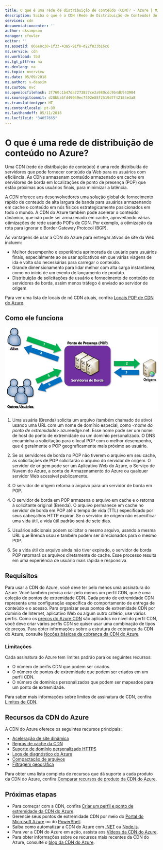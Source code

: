 ```yaml
---
title: O que é uma rede de distribuição de conteúdo (CDN)? - Azure | Microsoft Docs
description: Saiba o que é a CDN (Rede de Distribuição de Conteúdo) do Azure e como usá-la para fornecer conteúdo de alta largura de banda.
services: cdn
documentationcenter: ''
author: dksimpson
manager: cfowler
editor: ''
ms.assetid: 866e0c30-1f33-43a5-91f0-d22f033b16c6
ms.service: cdn
ms.workload: tbd
ms.tgt_pltfrm: na
ms.devlang: na
ms.topic: overview
ms.date: 05/09/2018
ms.author: v-deasim
ms.custom: mvc
ms.openlocfilehash: 2f760c1b47da7273827ce2a980cdc9b4db943904
ms.sourcegitcommit: d28bba5fd49049ec7492e88f2519d7f42184e3a8
ms.translationtype: HT
ms.contentlocale: pt-BR
ms.lasthandoff: 05/11/2018
ms.locfileid: "34057665"
---
```

# <a name="what-is-a-content-delivery-network-on-azure"></a>O que é uma rede de distribuição de conteúdo no Azure?
Uma CDN (rede de distribuição de conteúdo) é uma rede distribuída de servidores que pode fornecer conteúdo da Web para os usuários com eficiência. As CDNs armazenam conteúdo armazenado em cache em servidores de borda em localizações de ponto de presença (POP) que estão próximas aos usuários finais, para minimizar a latência. 

A CDN oferece aos desenvolvedores uma solução global de fornecimento rápido de conteúdo de alta largura de banda para usuários armazenando em cache o conteúdo em nós físicos estrategicamente posicionados em todo o mundo. A CDN do Azure também pode acelerar o conteúdo dinâmico, que não pode ser armazenado em cache, aproveitando várias otimizações de rede usando POPs de CDN. Por exemplo, a otimização da rota para ignorar o Border Gateway Protocol (BGP).

As vantagens de usar a CDN do Azure para entregar ativos de site da Web incluem:

* Melhor desempenho e experiência aprimorada de usuário para usuários finais, especialmente ao se usar aplicativos em que várias viagens de ida e volta são necessárias para carregar o conteúdo.
* Grande dimensionamento para lidar melhor com alta carga instantânea, como no início de um evento de lançamento de produto.
* Distribuição de solicitações de usuário e fornecimento de conteúdo de servidores de borda, assim menos tráfego é enviado ao servidor de origem.

Para ver uma lista de locais de nó CDN atuais, confira [Locais POP de CDN do Azure](cdn-pop-locations.md).

## <a name="how-it-works"></a>Como ele funciona
![Visão geral da CDN](./media/cdn-overview/cdn-overview.png)

1. Uma usuária (Brenda) solicita um arquivo (também chamado de ativo) usando uma URL com um nome de domínio especial, como _&lt;nome do ponto de extremidade&gt;_.azureedge.net. Esse nome pode ser um nome de host do ponto de extremidade ou um domínio personalizado. O DNS encaminha a solicitação para o local POP com o melhor desempenho, que é geralmente o POP geograficamente mais próximo ao usuário.
    
2. Se os servidores de borda no POP não tiverem o arquivo em seu cache, as solicitações de POP solicitarão o arquivo do servidor de origem. O servidor de origem pode ser um Aplicativo Web do Azure, o Serviço de Nuvem do Azure, a conta de Armazenamento do Azure ou qualquer servidor Web acessível publicamente.
   
3. O servidor de origem retorna o arquivo para um servidor de borda em POP.
    
4. O servidor de borda em POP armazena o arquivo em cache e o retorna à solicitante original (Brenda). O arquivo permanece em cache no servidor de borda em POP até o tempo de vida (TTL) especificado por seus cabeçalhos HTTP expirar. Se o servidor de origem não especificar uma vida útil, a vida útil padrão será de sete dias.
    
5. Usuários adicionais podem solicitar o mesmo arquivo, usando a mesma URL que Brenda usou e também podem ser direcionados para o mesmo POP.
    
6. Se a vida útil do arquivo ainda não tiver expirado, o servidor de borda POP retornará os arquivos diretamente do cache. Esse processo resulta em uma experiência de usuário mais rápida e responsiva.

## <a name="requirements"></a>Requisitos
Para usar a CDN do Azure, você deve ter pelo menos uma assinatura do Azure. Você também precisa criar pelo menos um perfil CDN, que é uma coleção de pontos de extremidade CDN. Cada ponto de extremidade CDN representa uma configuração específica do comportamento de entrega de conteúdo e o acesso. Para organizar seus pontos de extremidade CDN por domínio de Internet, aplicativo Web ou algum outro critério, use vários perfis. Como os [preços do Azure CDN](https://azure.microsoft.com/pricing/details/cdn/) são aplicados no nível do perfil CDN, você deve criar vários perfis CDN se quiser usar uma combinação de tipos de preços. Para obter informações sobre a estrutura de cobrança da CDN do Azure, consulte [Noções básicas da cobrança da CDN do Azure](cdn-billing.md).

### <a name="limitations"></a>Limitações
Cada assinatura do Azure tem limites padrão para os seguintes recursos:
 - O número de perfis CDN que podem ser criados.
 - O número de pontos de extremidade que podem ser criados em um perfil CDN. 
 - O número de domínios personalizados que podem ser mapeados para um ponto de extremidade.

Para saber mais informações sobre limites de assinatura de CDN, confira [Limites de CDN](https://docs.microsoft.com/azure/azure-subscription-service-limits#cdn-limits).
    
## <a name="azure-cdn-features"></a>Recursos da CDN do Azure
A CDN do Azure oferece os seguintes recursos principais:

- [Aceleração de site dinâmica](cdn-dynamic-site-acceleration.md)
- [Regras de cache da CDN](cdn-caching-rules.md)
- [Suporte de domínio personalizado HTTPS](cdn-custom-ssl.md)
- [Logs de diagnóstico do Azure](cdn-azure-diagnostic-logs.md)
- [Compactação de arquivos](cdn-improve-performance.md)
- [Filtragem geográfica](cdn-restrict-access-by-country.md)

Para obter uma lista completa de recursos que dá suporte a cada produto da CDN do Azure, confira [Comparar recursos de produto da CDN do Azure](cdn-features.md).

## <a name="next-steps"></a>Próximas etapas
- Para começar com a CDN, confira [Criar um perfil e ponto de extremidade da CDN do Azure](cdn-create-new-endpoint.md).
- Gerencie seus pontos de extremidade CDN por meio do [Portal do Microsoft Azure](https://portal.azure.com) ou do [PowerShell](cdn-manage-powershell.md).
- Saiba como automatizar a CDN do Azure com [.NET](cdn-app-dev-net.md) ou [Node.js](cdn-app-dev-node.md).
- Para ver a CDN do Azure em ação, assista aos [Vídeos da CDN do Azure](https://azure.microsoft.com/resources/videos/index/?services=cdn&sort=newest).
- Para obter informações sobre os recursos mais recentes da CDN do Azure, consulte o [blog da CDN do Azure](https://azure.microsoft.com/blog/tag/azure-cdn/).

